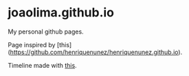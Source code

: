 # joaolima.github.io
My personal github pages.

Page inspired by [this] (https://github.com/henriquenunez/henriquenunez.github.io).

Timeline made with [this](https://codepen.io/htmlcodex/pen/LYGjPgV).
